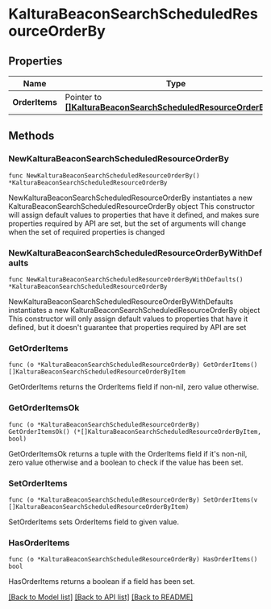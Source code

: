 # KalturaBeaconSearchScheduledResourceOrderBy

## Properties

Name | Type | Description | Notes
------------ | ------------- | ------------- | -------------
**OrderItems** | Pointer to [**[]KalturaBeaconSearchScheduledResourceOrderByItem**](KalturaBeaconSearchScheduledResourceOrderByItem.md) |  | [optional] 

## Methods

### NewKalturaBeaconSearchScheduledResourceOrderBy

`func NewKalturaBeaconSearchScheduledResourceOrderBy() *KalturaBeaconSearchScheduledResourceOrderBy`

NewKalturaBeaconSearchScheduledResourceOrderBy instantiates a new KalturaBeaconSearchScheduledResourceOrderBy object
This constructor will assign default values to properties that have it defined,
and makes sure properties required by API are set, but the set of arguments
will change when the set of required properties is changed

### NewKalturaBeaconSearchScheduledResourceOrderByWithDefaults

`func NewKalturaBeaconSearchScheduledResourceOrderByWithDefaults() *KalturaBeaconSearchScheduledResourceOrderBy`

NewKalturaBeaconSearchScheduledResourceOrderByWithDefaults instantiates a new KalturaBeaconSearchScheduledResourceOrderBy object
This constructor will only assign default values to properties that have it defined,
but it doesn't guarantee that properties required by API are set

### GetOrderItems

`func (o *KalturaBeaconSearchScheduledResourceOrderBy) GetOrderItems() []KalturaBeaconSearchScheduledResourceOrderByItem`

GetOrderItems returns the OrderItems field if non-nil, zero value otherwise.

### GetOrderItemsOk

`func (o *KalturaBeaconSearchScheduledResourceOrderBy) GetOrderItemsOk() (*[]KalturaBeaconSearchScheduledResourceOrderByItem, bool)`

GetOrderItemsOk returns a tuple with the OrderItems field if it's non-nil, zero value otherwise
and a boolean to check if the value has been set.

### SetOrderItems

`func (o *KalturaBeaconSearchScheduledResourceOrderBy) SetOrderItems(v []KalturaBeaconSearchScheduledResourceOrderByItem)`

SetOrderItems sets OrderItems field to given value.

### HasOrderItems

`func (o *KalturaBeaconSearchScheduledResourceOrderBy) HasOrderItems() bool`

HasOrderItems returns a boolean if a field has been set.


[[Back to Model list]](../README.md#documentation-for-models) [[Back to API list]](../README.md#documentation-for-api-endpoints) [[Back to README]](../README.md)


